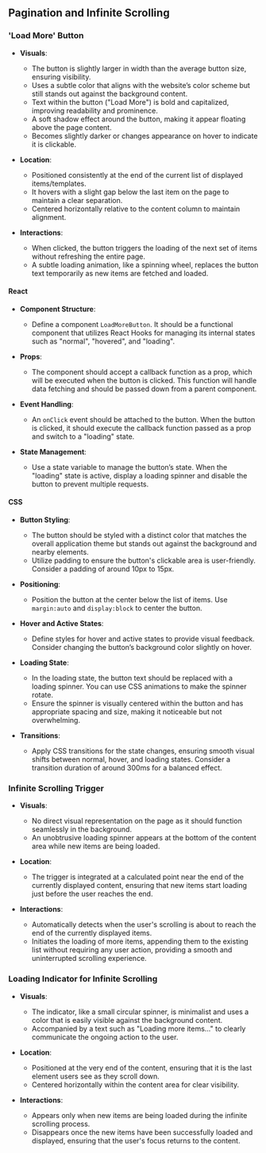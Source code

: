 ## Pagination and Infinite Scrolling

### 'Load More' Button

- **Visuals**:  
  - The button is slightly larger in width than the average button size, ensuring visibility.
  - Uses a subtle color that aligns with the website’s color scheme but still stands out against the background content.
  - Text within the button ("Load More") is bold and capitalized, improving readability and prominence.
  - A soft shadow effect around the button, making it appear floating above the page content.
  - Becomes slightly darker or changes appearance on hover to indicate it is clickable.
  
- **Location**:  
  - Positioned consistently at the end of the current list of displayed items/templates.
  - It hovers with a slight gap below the last item on the page to maintain a clear separation.
  - Centered horizontally relative to the content column to maintain alignment.
  
- **Interactions**:  
  - When clicked, the button triggers the loading of the next set of items without refreshing the entire page.
  - A subtle loading animation, like a spinning wheel, replaces the button text temporarily as new items are fetched and loaded.

#### React

- **Component Structure**:
  - Define a component `LoadMoreButton`. It should be a functional component that utilizes React Hooks for managing its internal states such as "normal", "hovered", and "loading".
  
- **Props**:
  - The component should accept a callback function as a prop, which will be executed when the button is clicked. This function will handle data fetching and should be passed down from a parent component.
  
- **Event Handling**:
  - An `onClick` event should be attached to the button. When the button is clicked, it should execute the callback function passed as a prop and switch to a "loading" state.

- **State Management**:
  - Use a state variable to manage the button’s state. When the "loading" state is active, display a loading spinner and disable the button to prevent multiple requests.

#### CSS

- **Button Styling**:
  - The button should be styled with a distinct color that matches the overall application theme but stands out against the background and nearby elements.
  - Utilize padding to ensure the button's clickable area is user-friendly. Consider a padding of around 10px to 15px.
  
- **Positioning**:
  - Position the button at the center below the list of items. Use `margin:auto` and `display:block` to center the button.
  
- **Hover and Active States**:
  - Define styles for hover and active states to provide visual feedback. Consider changing the button’s background color slightly on hover.
  
- **Loading State**:
  - In the loading state, the button text should be replaced with a loading spinner. You can use CSS animations to make the spinner rotate.
  - Ensure the spinner is visually centered within the button and has appropriate spacing and size, making it noticeable but not overwhelming.
  
- **Transitions**:
  - Apply CSS transitions for the state changes, ensuring smooth visual shifts between normal, hover, and loading states. Consider a transition duration of around 300ms for a balanced effect.

### Infinite Scrolling Trigger

- **Visuals**:  
  - No direct visual representation on the page as it should function seamlessly in the background.
  - An unobtrusive loading spinner appears at the bottom of the content area while new items are being loaded.
  
- **Location**:  
  - The trigger is integrated at a calculated point near the end of the currently displayed content, ensuring that new items start loading just before the user reaches the end.
  
- **Interactions**:  
  - Automatically detects when the user's scrolling is about to reach the end of the currently displayed items.
  - Initiates the loading of more items, appending them to the existing list without requiring any user action, providing a smooth and uninterrupted scrolling experience.

### Loading Indicator for Infinite Scrolling

- **Visuals**:  
  - The indicator, like a small circular spinner, is minimalist and uses a color that is easily visible against the background content.
  - Accompanied by a text such as "Loading more items..." to clearly communicate the ongoing action to the user.
  
- **Location**:  
  - Positioned at the very end of the content, ensuring that it is the last element users see as they scroll down.
  - Centered horizontally within the content area for clear visibility.
  
- **Interactions**:  
  - Appears only when new items are being loaded during the infinite scrolling process.
  - Disappears once the new items have been successfully loaded and displayed, ensuring that the user's focus returns to the content.


